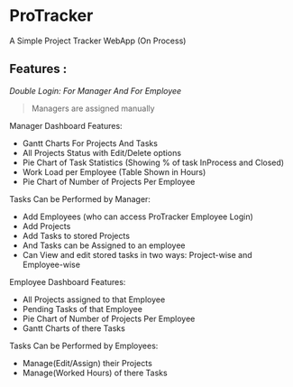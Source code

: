 # ProTracker
A Simple Project Tracker WebApp (On Process)
## Features :
*Double Login:
  For Manager
  And For Employee*

> Managers are assigned manually

Manager Dashboard Features:
- Gantt Charts For Projects And Tasks
- All Projects Status with Edit/Delete options
- Pie Chart of Task Statistics (Showing % of task InProcess and Closed)
- Work Load per Employee (Table Shown in Hours)
- Pie Chart of Number of Projects Per Employee

Tasks Can be Performed by Manager:
- Add Employees (who can access ProTracker Employee Login)
- Add Projects
- Add Tasks to stored Projects
- And Tasks can be Assigned to an employee
- Can View and edit stored tasks in two ways: Project-wise and Employee-wise

Employee Dashboard Features:
- All Projects assigned to that Employee
- Pending Tasks of that Employee
- Pie Chart of Number of Projects Per Employee
- Gantt Charts of there Tasks

Tasks Can be Performed by Employees:
- Manage(Edit/Assign) their Projects
- Manage(Worked Hours) of there Tasks
